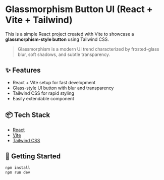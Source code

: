 # Glassmorphism Button UI (React + Vite + Tailwind)

This is a simple React project created with Vite to showcase a **glassmorphism-style button** using Tailwind CSS.

> Glassmorphism is a modern UI trend characterized by frosted-glass blur, soft shadows, and subtle transparency.

## ✨ Features

- React + Vite setup for fast development
- Glass-style UI button with blur and transparency
- Tailwind CSS for rapid styling
- Easily extendable component

## 📦 Tech Stack

- [React](https://reactjs.org/)
- [Vite](https://vitejs.dev/)
- [Tailwind CSS](https://tailwindcss.com/)

## 🚀 Getting Started

```bash
npm install
npm run dev
